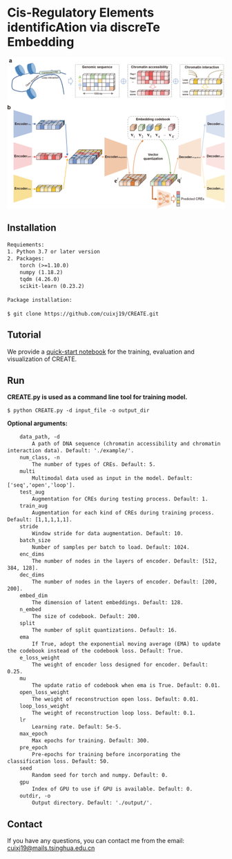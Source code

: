 # Cis-Regulatory Elements identificAtion via discreTe Embedding

![](docs/CREATE.png)

## Installation  

```  
Requiements:  
1. Python 3.7 or later version  
2. Packages:  
    torch (>=1.10.0)  
    numpy (1.18.2)  
    tqdm (4.26.0)  
    scikit-learn (0.23.2)
  
Package installation:

$ git clone https://github.com/cuixj19/CREATE.git       
```

## Tutorial
We provide a [quick-start notebook](https://github.com/cuixj19/CREATE/blob/main/demo.ipynb) for the training, evaluation and visualization of CREATE.


## Run   
**CREATE.py is used as a command line tool for training model.**  
```  
$ python CREATE.py -d input_file -o output_dir
```

**Optional arguments:**
```  
    data_path, -d
        A path of DNA sequence (chromatin accessibility and chromatin interaction data). Default: './example/'.
    num_class, -n
        The number of types of CREs. Default: 5.
    multi
        Multimodal data used as input in the model. Default: ['seq','open','loop'].
    test_aug
        Augmentation for CREs during testing process. Default: 1.
    train_aug
        Augmentation for each kind of CREs during training process. Default: [1,1,1,1,1].
    stride
        Window stride for data augmentation. Default: 10.
    batch_size
        Number of samples per batch to load. Default: 1024.
    enc_dims
        The number of nodes in the layers of encoder. Default: [512, 384, 128].
    dec_dims
        The number of nodes in the layers of encoder. Default: [200, 200].
    embed_dim
        The dimension of latent embeddings. Default: 128.
    n_embed
        The size of codebook. Default: 200.
    split
        The number of split quantizations. Default: 16.
    ema
        If True, adopt the exponential moving average (EMA) to update the codebook instead of the codebook loss. Default: True.
    e_loss_weight
        The weight of encoder loss designed for encoder. Default: 0.25.
    mu
        The update ratio of codebook when ema is True. Default: 0.01.
    open_loss_weight
        The weight of reconstruction open loss. Default: 0.01.
    loop_loss_weight
        The weight of reconstruction loop loss. Default: 0.1.
    lr
        Learning rate. Default: 5e-5.
    max_epoch
        Max epochs for training. Default: 300.
    pre_epoch
        Pre-epochs for training before incorporating the classification loss. Default: 50.
    seed
        Random seed for torch and numpy. Default: 0.
    gpu
        Index of GPU to use if GPU is available. Default: 0.
    outdir, -o
        Output directory. Default: './output/'.
```


## Contact 
If you have any questions, you can contact me from the email: <cuixj19@mails.tsinghua.edu.cn>

